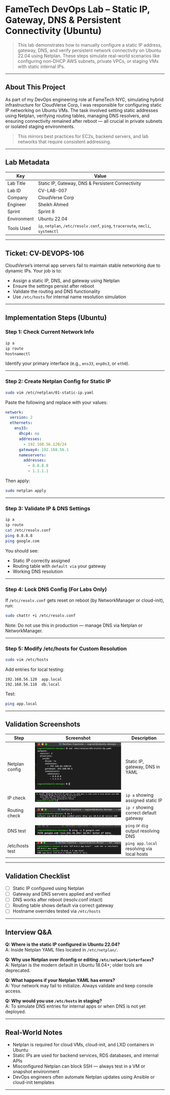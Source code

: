 # FameTech DevOps Lab – Static IP, Gateway, DNS & Persistent Connectivity (Ubuntu)

> This lab demonstrates how to manually configure a static IP address, gateway, DNS, and verify persistent network connectivity on Ubuntu 22.04 using Netplan. These steps simulate real-world scenarios like configuring non-DHCP AWS subnets, private VPCs, or staging VMs with static internal IPs.

---

## About This Project

As part of my DevOps engineering role at FameTech NYC, simulating hybrid infrastructure for CloudVerse Corp, I was responsible for configuring static IP networking on Ubuntu VMs. The task involved setting static addresses using Netplan, verifying routing tables, managing DNS resolvers, and ensuring connectivity remained after reboot — all crucial in private subnets or isolated staging environments.

> This mirrors best practices for EC2s, backend servers, and lab networks that require consistent addressing.

---

## Lab Metadata

| Key         | Value                                                                           |
| ----------- | ------------------------------------------------------------------------------- |
| Lab Title   | Static IP, Gateway, DNS & Persistent Connectivity                               |
| Lab ID      | CV-LAB-007                                                                      |
| Company     | CloudVerse Corp                                                                 |
| Engineer    | Sheikh Ahmed                                                                    |
| Sprint      | Sprint 8                                                                        |
| Environment | Ubuntu 22.04                                                                    |
| Tools Used  | `ip`, `netplan`, `/etc/resolv.conf`, `ping`, `traceroute`, `nmcli`, `systemctl` |

---

## Ticket: CV-DEVOPS-106

CloudVerse’s internal app servers fail to maintain stable networking due to dynamic IPs. Your job is to:

- Assign a static IP, DNS, and gateway using Netplan
- Ensure the settings persist after reboot
- Validate the routing and DNS functionality
- Use `/etc/hosts` for internal name resolution simulation

---

## Implementation Steps (Ubuntu)

### Step 1: Check Current Network Info

```bash
ip a
ip route
hostnamectl
```

Identify your primary interface (e.g., `ens33`, `enp0s3`, or `eth0`).

---

### Step 2: Create Netplan Config for Static IP

```bash
sudo vim /etc/netplan/01-static-ip.yaml
```

Paste the following and replace with your values:

```yaml
network:
  version: 2
  ethernets:
    ens33:
      dhcp4: no
      addresses:
        - 192.168.56.120/24
      gateway4: 192.168.56.1
      nameservers:
        addresses:
          - 8.8.8.8
          - 1.1.1.1
```

Then apply:

```bash
sudo netplan apply
```

---

### Step 3: Validate IP & DNS Settings

```bash
ip a
ip route
cat /etc/resolv.conf
ping 8.8.8.8
ping google.com
```

You should see:

- Static IP correctly assigned
- Routing table with `default via` your gateway
- Working DNS resolution

---

### Step 4: Lock DNS Config (For Labs Only)

If `/etc/resolv.conf` gets reset on reboot (by NetworkManager or cloud-init), run:

```bash
sudo chattr +i /etc/resolv.conf
```

Note: Do not use this in production — manage DNS via Netplan or NetworkManager.

---

### Step 5: Modify /etc/hosts for Custom Resolution

```bash
sudo vim /etc/hosts
```

Add entries for local testing:

```
192.168.56.120  app.local
192.168.56.110  db.local
```

Test:

```bash
ping app.local
```

---

## Validation Screenshots

| Step            | Screenshot                                 | Description                                |
| --------------- | ------------------------------------------ | ------------------------------------------ |
| Netplan config  | ![netplan](screenshots/netplan_config.png) | Static IP, gateway, DNS in YAML            |
| IP check        | ![ip](screenshots/ip_check.png)            | `ip a` showing assigned static IP          |
| Routing check   | ![route](screenshots/route_check.png)      | `ip r` showing correct default gateway     |
| DNS test        | ![dns](screenshots/dns_test.png)           | `ping` or `dig` output resolving DNS       |
| /etc/hosts test | ![hosts](screenshots/hosts_override.png)   | `ping app.local` resolving via local hosts |

---

## Validation Checklist

- [ ] Static IP configured using Netplan
- [ ] Gateway and DNS servers applied and verified
- [ ] DNS works after reboot (resolv.conf intact)
- [ ] Routing table shows default via correct gateway
- [ ] Hostname overrides tested via `/etc/hosts`

---

## Interview Q\&A

**Q: Where is the static IP configured in Ubuntu 22.04?**  
A: Inside Netplan YAML files located in `/etc/netplan/`.

**Q: Why use Netplan over ifconfig or editing `/etc/network/interfaces`?**  
A: Netplan is the modern default in Ubuntu 18.04+; older tools are deprecated.

**Q: What happens if your Netplan YAML has errors?**  
A: Your network may fail to initialize. Always validate and keep console access.

**Q: Why would you use `/etc/hosts` in staging?**  
A: To simulate DNS entries for internal apps or when DNS is not yet deployed.

---

## Real-World Notes

- Netplan is required for cloud VMs, cloud-init, and LXD containers in Ubuntu
- Static IPs are used for backend services, RDS databases, and internal APIs
- Misconfigured Netplan can block SSH — always test in a VM or snapshot environment
- DevOps engineers often automate Netplan updates using Ansible or cloud-init templates

---
